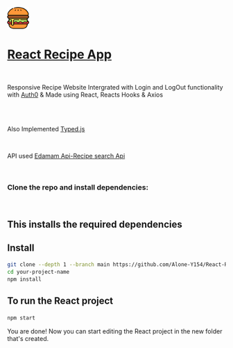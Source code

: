 <div>
  
  <img src="public/logo.svg" width="50px" height="50px" />
  
  
 </div>
  
# [React Recipe App](https://main--react-recipe-app-g11.netlify.app/)


<br>
<p>Responsive Recipe Website Intergrated with Login and LogOut functionality with <a href="https://auth0.com/">Auth0</a> & Made using React, Reacts Hooks & Axios</p>

<br>
<br>

Also Implemented [Typed.js](https://github.com/mattboldt/typed.js)

<br>

API used [Edamam Api-Recipe search Api](https://developer.edamam.com/edamam-docs-recipe-api)

<br>

### Clone the repo and install dependencies:

<br>


## This installs the required dependencies
## Install


```bash
git clone --depth 1 --branch main https://github.com/Alone-Y154/React-Recipe-App.git your-project-name
cd your-project-name
npm install
```


## To run the React project

```bash
npm start
```

You are done! Now you can start editing the React project in the new folder that's created.
